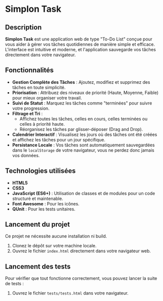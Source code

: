 # Simplon Task

## Description

**Simplon Task** est une application web de type "To-Do List" conçue pour vous aider à gérer vos tâches quotidiennes de manière simple et efficace. L'interface est intuitive et moderne, et l'application sauvegarde vos tâches directement dans votre navigateur.

## Fonctionnalités

-   **Gestion Complète des Tâches** : Ajoutez, modifiez et supprimez des tâches en toute simplicité.
-   **Priorisation** : Attribuez des niveaux de priorité (Haute, Moyenne, Faible) pour mieux organiser votre travail.
-   **Suivi de Statut** : Marquez les tâches comme "terminées" pour suivre votre progression.
-   **Filtrage et Tri** :
    -   Affichez toutes les tâches, celles en cours, celles terminées ou celles à priorité haute.
    -   Réorganisez les tâches par glisser-déposer (Drag and Drop).
-   **Calendrier Interactif** : Visualisez les jours où des tâches ont été créées et affichez les tâches pour un jour spécifique.
-   **Persistance Locale** : Vos tâches sont automatiquement sauvegardées dans le `localStorage` de votre navigateur, vous ne perdez donc jamais vos données.

## Technologies utilisées

-   **HTML5**
-   **CSS3**
-   **JavaScript (ES6+)** : Utilisation de classes et de modules pour un code structuré et maintenable.
-   **Font Awesome** : Pour les icônes.
-   **QUnit** : Pour les tests unitaires.

## Lancement du projet

Ce projet ne nécessite aucune installation ni build.

1.  Clonez le dépôt sur votre machine locale.
2.  Ouvrez le fichier `index.html` directement dans votre navigateur web.

## Lancement des tests

Pour vérifier que tout fonctionne correctement, vous pouvez lancer la suite de tests :

1.  Ouvrez le fichier `tests/tests.html` dans votre navigateur.

